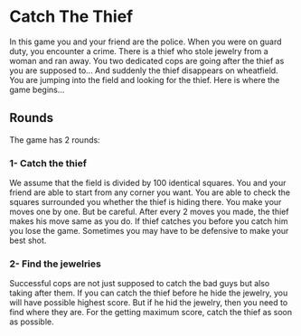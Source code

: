 # Catch The Thief
  In this game you and your friend are the police. When you were on guard duty, you encounter a crime. There is a thief who stole jewelry from a woman and ran away. You two dedicated cops are going after the thief as you are supposed to... And suddenly the thief disappears on wheatfield. You are jumping into the field and looking for the thief. Here is where the game begins...

## Rounds
The game has 2 rounds:

### 1- Catch the thief
 We assume that the field is divided by 100 identical squares. You and your friend are able to start from any corner you want. You are able to check the squares surrounded you whether the thief is hiding there. You make your moves one by one. But be careful. After every 2 moves you made, the thief makes his move same as you do. If thief catches you before you catch him you lose the game. Sometimes you may have to be defensive to make your best shot.
 
 ### 2- Find the jewelries
 Successful cops are not just supposed to catch the bad guys but also taking after them. If you can catch the thief before he hide the jewelry, you will have possible highest score. But if he hid the jewelry, then you need to find where they are. For the getting maximum score, catch the thief as soon as possible.
